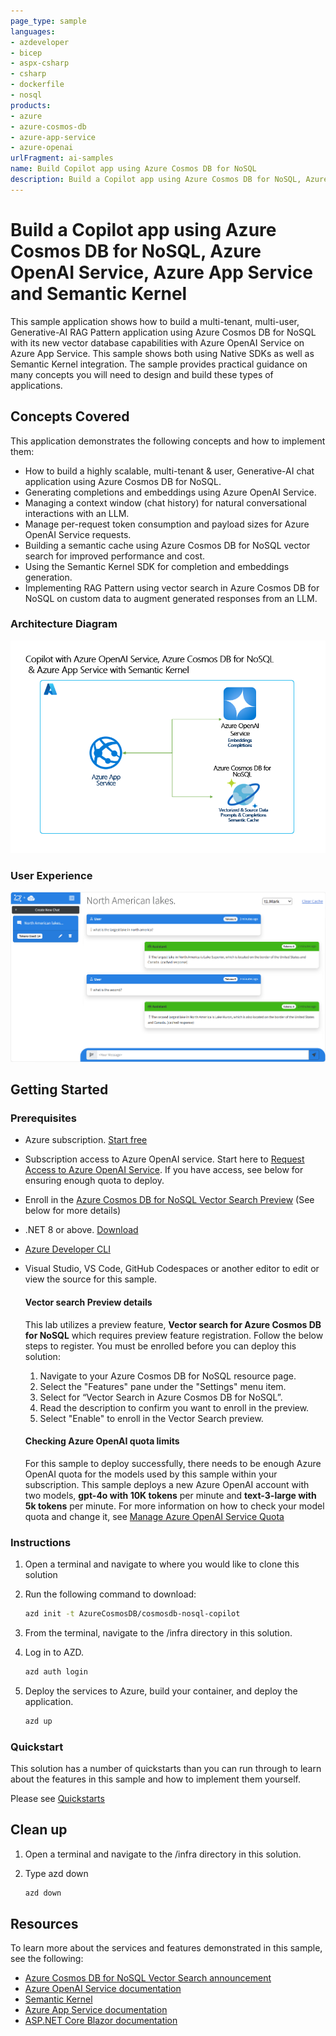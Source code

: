 ```yaml
---
page_type: sample
languages:
- azdeveloper
- bicep
- aspx-csharp
- csharp
- dockerfile
- nosql
products:
- azure
- azure-cosmos-db
- azure-app-service
- azure-openai
urlFragment: ai-samples
name: Build Copilot app using Azure Cosmos DB for NoSQL
description: Build a Copilot app using Azure Cosmos DB for NoSQL, Azure OpenAI Service, Azure App Service and Semantic Kernel
---
```


# Build a Copilot app using Azure Cosmos DB for NoSQL, Azure OpenAI Service, Azure App Service and Semantic Kernel

This sample application shows how to build a multi-tenant, multi-user, Generative-AI RAG Pattern application using Azure Cosmos DB for NoSQL with its new vector database capabilities with Azure OpenAI Service on Azure App Service. This sample shows both using Native SDKs as well as Semantic Kernel integration. The sample provides practical guidance on many concepts you will need to design and build these types of applications.

## Concepts Covered

This application demonstrates the following concepts and how to implement them:

- How to build a highly scalable, multi-tenant & user, Generative-AI chat application using Azure Cosmos DB for NoSQL.
- Generating completions and embeddings using Azure OpenAI Service.
- Managing a context window (chat history) for natural conversational interactions with an LLM.
- Manage per-request token consumption and payload sizes for Azure OpenAI Service requests.
- Building a semantic cache using Azure Cosmos DB for NoSQL vector search for improved performance and cost.
- Using the Semantic Kernel SDK for completion and embeddings generation.
- Implementing RAG Pattern using vector search in Azure Cosmos DB for NoSQL on custom data to augment generated responses from an LLM. 

### Architecture Diagram

![Architecture Diagram](cosmos-nosql-copilot-diagram.png)

### User Experience
![Cosmos DB + ChatGPT user interface](screenshot.png)


## Getting Started

### Prerequisites

- Azure subscription. [Start free](https://azure.microsoft.com/free)
- Subscription access to Azure OpenAI service. Start here to [Request Access to Azure OpenAI Service](https://aka.ms/oaiapply). If you have access, see below for ensuring enough quota to deploy.
- Enroll in the [Azure Cosmos DB for NoSQL Vector Search Preview](https://learn.microsoft.com/azure/cosmos-db/nosql/vector-search#enroll-in-the-vector-search-preview-feature) (See below for more details)
- .NET 8 or above. [Download](https://dotnet.microsoft.com/download/dotnet/8.0)
- [Azure Developer CLI](https://aka.ms/azd-install)
- Visual Studio, VS Code, GitHub Codespaces or another editor to edit or view the source for this sample.


    #### Vector search Preview details
    This lab utilizes a preview feature, **Vector search for Azure Cosmos DB for NoSQL** which requires preview feature registration. Follow the below steps to register. You must be enrolled before you can deploy this solution:
    
    1. Navigate to your Azure Cosmos DB for NoSQL resource page.
    1. Select the "Features" pane under the "Settings" menu item.
    1. Select for “Vector Search in Azure Cosmos DB for NoSQL”.
    1. Read the description to confirm you want to enroll in the preview.
    1. Select "Enable" to enroll in the Vector Search preview.

    #### Checking Azure OpenAI quota limits

    For this sample to deploy successfully, there needs to be enough Azure OpenAI quota for the models used by this sample within your subscription. This sample deploys a new Azure OpenAI account with two models, **gpt-4o with 10K tokens** per minute and **text-3-large with 5k tokens** per minute. For more information on how to check your model quota and change it, see [Manage Azure OpenAI Service Quota](https://learn.microsoft.com/azure/ai-services/openai/how-to/quota)

### Instructions

1. Open a terminal and navigate to where you would like to clone this solution

1. Run the following command to download:

    ```bash
    azd init -t AzureCosmosDB/cosmosdb-nosql-copilot
    ```

1. From the terminal, navigate to the /infra directory in this solution.

1. Log in to AZD.
    
    ```bash
    azd auth login
    ```

1. Deploy the services to Azure, build your container, and deploy the application.
    
    ```bash
    azd up
    ```

### Quickstart

This solution has a number of quickstarts than you can run through to learn about the features in this sample and how to implement them yourself.

Please see [Quickstarts](quickstart.md)


## Clean up

1. Open a terminal and navigate to the /infra directory in this solution.

1. Type azd down
    
    ```bash
    azd down
    ```

## Resources

To learn more about the services and features demonstrated in this sample, see the following:

- [Azure Cosmos DB for NoSQL Vector Search announcement](https://aka.ms/CosmosDBDiskANNBlog/)
- [Azure OpenAI Service documentation](https://learn.microsoft.com/azure/cognitive-services/openai/)
- [Semantic Kernel](https://learn.microsoft.com/semantic-kernel/overview)
- [Azure App Service documentation](https://learn.microsoft.com/azure/app-service/)
- [ASP.NET Core Blazor documentation](https://dotnet.microsoft.com/apps/aspnet/web-apps/blazor)
